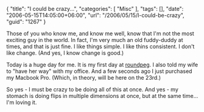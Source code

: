 {
	"title": "I could be crazy...",
	"categories": [
		"Misc"
	],
	"tags": [],
	"date": "2006-05-15T14:05:00+06:00",
	"url": "/2006/05/15/I-could-be-crazy",
	"guid": "1267"
}

Those of you who know me, and know me well, know that I'm not the most exciting guy in the world. In fact, I'm very much an old fuddy-duddy at times, and that is just fine. I like things simple. I like thins consistent. I don't like change. (And yes, I know change is good.) 

Today is a huge day for me. It is my first day at <a href="http://www.roundpeg.com">roundpeg</a>. I also told my wife to "have her way" with my office. And a few seconds ago I just purchased my Macbook Pro. (Which, in theory, will be here on the 23rd.)

So yes - I must be crazy to be doing all of this at once. And yes - my stomach is doing flips in multiple dimensions at once, but at the same time... I'm loving it.